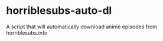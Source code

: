 # horriblesubs-auto-dl
A script that will automatically download anime episodes from horriblesubs.info
